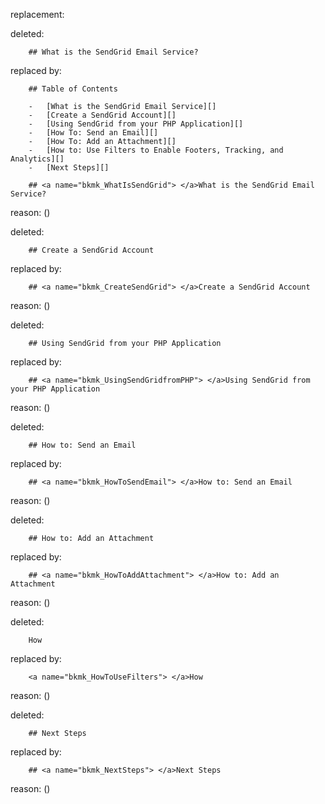 replacement:

deleted:

		## What is the SendGrid Email Service?

replaced by:

		## Table of Contents
		
		-   [What is the SendGrid Email Service][]
		-   [Create a SendGrid Account][]
		-   [Using SendGrid from your PHP Application][]
		-   [How To: Send an Email][]
		-   [How To: Add an Attachment][]
		-   [How to: Use Filters to Enable Footers, Tracking, and Analytics][]
		-   [Next Steps][]
		
		## <a name="bkmk_WhatIsSendGrid"> </a>What is the SendGrid Email Service?

reason: ()

deleted:

		## Create a SendGrid Account

replaced by:

		## <a name="bkmk_CreateSendGrid"> </a>Create a SendGrid Account

reason: ()

deleted:

		## Using SendGrid from your PHP Application

replaced by:

		## <a name="bkmk_UsingSendGridfromPHP"> </a>Using SendGrid from your PHP Application

reason: ()

deleted:

		## How to: Send an Email

replaced by:

		## <a name="bkmk_HowToSendEmail"> </a>How to: Send an Email

reason: ()

deleted:

		## How to: Add an Attachment

replaced by:

		## <a name="bkmk_HowToAddAttachment"> </a>How to: Add an Attachment

reason: ()

deleted:

		How

replaced by:

		<a name="bkmk_HowToUseFilters"> </a>How

reason: ()

deleted:

		## Next Steps

replaced by:

		## <a name="bkmk_NextSteps"> </a>Next Steps

reason: ()


